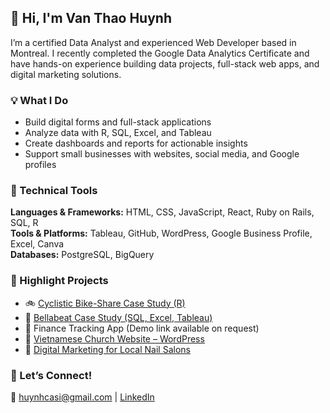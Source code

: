 ## 👋 Hi, I'm Van Thao Huynh

I’m a certified Data Analyst and experienced Web Developer based in Montreal. I recently completed the Google Data Analytics Certificate and have hands-on experience building data projects, full-stack web apps, and digital marketing solutions.

### 💡 What I Do
- Build digital forms and full-stack applications
- Analyze data with R, SQL, Excel, and Tableau
- Create dashboards and reports for actionable insights
- Support small businesses with websites, social media, and Google profiles

### 🔧 Technical Tools
**Languages & Frameworks:** HTML, CSS, JavaScript, React, Ruby on Rails, SQL, R  
**Tools & Platforms:** Tableau, GitHub, WordPress, Google Business Profile, Excel, Canva  
**Databases:** PostgreSQL, BigQuery  

### 📌 Highlight Projects
- 🚲 [Cyclistic Bike-Share Case Study (R)](https://www.kaggle.com/code/vanthaohuynh/cyclistic-bike-share-case-study-using-r?scriptVersionId=175110881)
- 💪 [Bellabeat Case Study (SQL, Excel, Tableau)](https://www.kaggle.com/code/vanthaohuynh/bellabeat-case-study-excel-sql-tableau?scriptVersionId=179769298)
- 💼 Finance Tracking App (Demo link available on request)
- 🛐 [Vietnamese Church Website – WordPress](https://www.conggiaomontreal.com/trang-chu/)
- 💅 [Digital Marketing for Local Nail Salons](https://studio10and10.com/)

### 🤝 Let’s Connect!
📧 huynhcasi@gmail.com | [LinkedIn](https://linkedin.com/in/vanthaohuynh)
